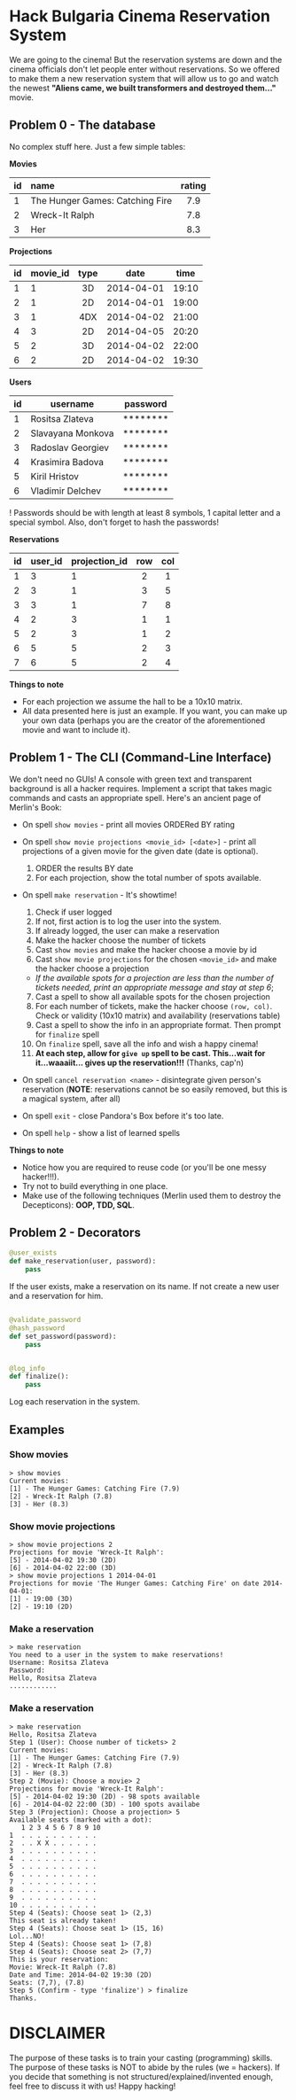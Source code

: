# Hack Bulgaria Cinema Reservation System
We are going to the cinema! But the reservation systems are down and the cinema officials don't let people enter without reservations. So we offered to make them a new reservation system that will allow us to go and watch the newest **"Aliens came, we built transformers and destroyed them..."** movie.

## Problem 0 - The database
No complex stuff here. Just a few simple tables:

**Movies**

| id | name | rating |
| ------------- |:-------------| :---: |
|1|The Hunger Games: Catching Fire |7.9|
|2|Wreck-It Ralph|7.8|
|3|Her|8.3|

**Projections**

| id | movie_id | type | date | time |
| ---|----------|:----:| :--: | :--: |
|1|1|3D|2014-04-01|19:10
|2|1|2D|2014-04-01|19:00
|3|1|4DX|2014-04-02|21:00
|4|3|2D|2014-04-05|20:20
|5|2|3D|2014-04-02|22:00
|6|2|2D|2014-04-02|19:30

**Users**

| id | username | password |
| ---| ---------| :---------:|
|1|Rositsa Zlateva| ******** |
|2|Slavayana Monkova| ******** |
|3|Radoslav Georgiev| ******** |
|4|Krasimira Badova| ******** |
|5|Kiril Hristov| ******** |
|6|Vladimir Delchev| ******** |

! Passwords should be with length at least 8 symbols, 1 capital letter and a special symbol. Also, don't forget to hash the passwords!

**Reservations**

| id | user_id | projection_id | row | col |
| ---|----------|---------------|:----:|:---:|
|1|3|1|2|1|
|2|3|1|3|5|
|3|3|1|7|8|
|4|2|3|1|1|
|5|2|3|1|2|
|6|5|5|2|3|
|7|6|5|2|4|

**Things to note**
* For each projection we assume the hall to be a 10x10 matrix.
* All data presented here is just an example. If you want, you can make up your own data (perhaps you are the creator of the aforementioned movie and want to include it).

## Problem 1 - The CLI (Command-Line Interface)
We don't need no GUIs! A console with green text and transparent background is all a hacker requires.
Implement a script that takes magic commands and casts an appropriate spell. Here's an ancient page of Merlin's Book:
* On spell ```show movies``` - print all movies ORDERed BY rating
* On spell ```show movie projections <movie_id> [<date>]``` - print all projections of a given movie for the given date (date is optional).
  1. ORDER the results BY date
  2. For each projection, show the total number of spots available.

* On spell ```make reservation``` - It's showtime!
  1. Check if user logged
  2. If not, first action is to log the user into the system.
  3. If already logged, the user can make a reservation
  4. Make the hacker choose the number of tickets
  5. Cast ```show movies``` and make the hacker choose a movie by id
  6. Cast ```show movie projections``` for the chosen ```<movie_id>``` and make the hacker choose a projection
    * *If the available spots for a projection are less than the number of tickets needed, print an appropriate message and stay at step 6*;
  7. Cast a spell to show all available spots for the chosen projection
  8. For each number of tickets, make the hacker choose ```(row, col)```. Check or validity (10x10 matrix) and availability (reservations table)
  9. Cast a spell to show the info in an appropriate format. Then prompt for ```finalize``` spell
  10. On ```finalize``` spell, save all the info and wish a happy cinema!
  11. **At each step, allow for ```give up``` spell to be cast. This...wait for it...waaaiit... gives up the reservation!!!** (Thanks, cap'n)

* On spell ```cancel reservation <name>``` - disintegrate given person's reservation (**NOTE**: reservations cannot be so easily removed, but this is a magical system, after all)
* On spell ```exit``` - close Pandora's Box before it's too late.
* On spell ```help``` - show a list of learned spells


**Things to note**
* Notice how you are required to reuse code (or you'll be one messy hacker!!!).
* Try not to build everything in one place.
* Make use of the following techniques (Merlin used them to destroy the Decepticons): **OOP, TDD, SQL**.


## Problem 2 - Decorators
```python
@user_exists
def make_reservation(user, password):
    pass

```

If the user exists, make a reservation on its name. If not create a new user and a reservation for him.

```python

@validate_password
@hash_password
def set_password(password):
    pass
```

```python

@log_info
def finalize():
    pass
```
Log each reservation in the system.


## Examples

### Show movies

```
> show movies
Current movies:
[1] - The Hunger Games: Catching Fire (7.9)
[2] - Wreck-It Ralph (7.8)
[3] - Her (8.3)
```

### Show movie projections ###

```
> show movie projections 2
Projections for movie 'Wreck-It Ralph':
[5] - 2014-04-02 19:30 (2D)
[6] - 2014-04-02 22:00 (3D)
> show movie projections 1 2014-04-01
Projections for movie 'The Hunger Games: Catching Fire' on date 2014-04-01:
[1] - 19:00 (3D)
[2] - 19:10 (2D)
```


### Make a reservation
```
> make reservation
You need to a user in the system to make reservations!
Username: Rositsa Zlateva
Password:
Hello, Rositsa Zlateva
............
```


### Make a reservation

```
> make reservation
Hello, Rositsa Zlateva
Step 1 (User): Choose number of tickets> 2
Current movies:
[1] - The Hunger Games: Catching Fire (7.9)
[2] - Wreck-It Ralph (7.8)
[3] - Her (8.3)
Step 2 (Movie): Choose a movie> 2
Projections for movie 'Wreck-It Ralph':
[5] - 2014-04-02 19:30 (2D) - 98 spots available
[6] - 2014-04-02 22:00 (3D) - 100 spots availabe
Step 3 (Projection): Choose a projection> 5
Available seats (marked with a dot):
   1 2 3 4 5 6 7 8 9 10
1  . . . . . . . . . .
2  . . X X . . . . . .
3  . . . . . . . . . .
4  . . . . . . . . . .
5  . . . . . . . . . .
6  . . . . . . . . . .
7  . . . . . . . . . .
8  . . . . . . . . . .
9  . . . . . . . . . .
10 . . . . . . . . . .
Step 4 (Seats): Choose seat 1> (2,3)
This seat is already taken!
Step 4 (Seats): Choose seat 1> (15, 16)
Lol...NO!
Step 4 (Seats): Choose seat 1> (7,8)
Step 4 (Seats): Choose seat 2> (7,7)
This is your reservation:
Movie: Wreck-It Ralph (7.8)
Date and Time: 2014-04-02 19:30 (2D)
Seats: (7,7), (7.8)
Step 5 (Confirm - type 'finalize') > finalize
Thanks.
```

# DISCLAIMER
The purpose of these tasks is to train your casting (programming) skills.
The purpose of these tasks is NOT to abide by the rules (we = hackers).
If you decide that something is not structured/explained/invented enough, feel free to discuss it with us!
Happy hacking!
